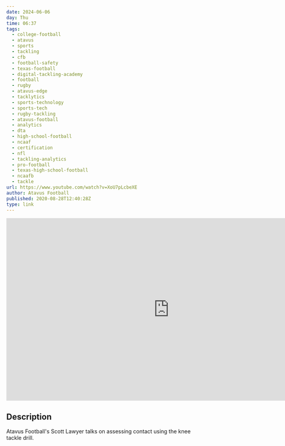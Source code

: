 ```yaml
---
date: 2024-06-06
day: Thu
time: 06:37
tags:
  - college-football
  - atavus
  - sports
  - tackling
  - cfb
  - football-safety
  - texas-football
  - digital-tackling-academy
  - football
  - rugby
  - atavus-edge
  - tacklytics
  - sports-technology
  - sports-tech
  - rugby-tackling
  - atavus-football
  - analytics
  - dta
  - high-school-football
  - ncaaf
  - certification
  - nfl
  - tackling-analytics
  - pro-football
  - texas-high-school-football
  - ncaafb
  - tackle
url: https://www.youtube.com/watch?v=XoU7pLcbeXE
author: Atavus Football
published: 2020-08-28T12:40:28Z
type: link
---
```



<iframe width="854" height="480" src="https://www.youtube.com/embed/XoU7pLcbeXE" frameborder="0" allowfullscreen></iframe>

## Description
Atavus Football's Scott Lawyer talks on assessing contact using the knee tackle drill.